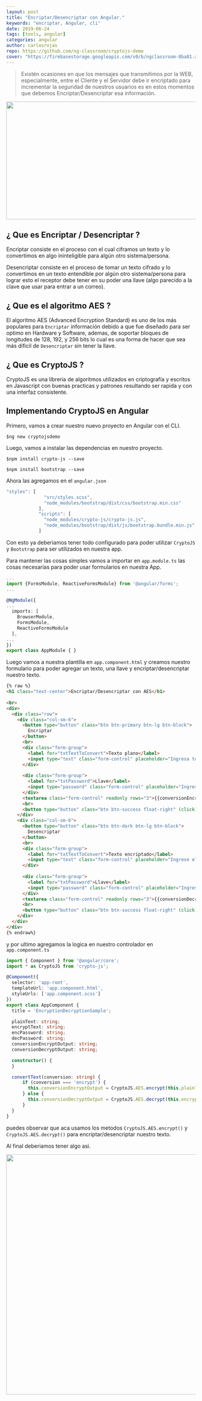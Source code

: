 ```yaml
---
layout: post
title: "Encriptar/Desencriptar con Angular."
keywords: "encriptar, Angular, cli"
date: 2019-06-24
tags: [tools, angular]
categories: angular
author: carlosrojas
repo: https://github.com/ng-classroom/cryptojs-demo
cover: "https://firebasestorage.googleapis.com/v0/b/ngclassroom-8ba81.appspot.com/o/posts%2F2019-06-24-Encriptar-Desencriptar-Angular%2Fcover.png?alt=media&token=e93b0a0d-50ca-405a-918a-569d2858d721"
---
```


> Existén ocasiones en que los mensajes que transmitimos por la WEB, especialmente, entre el Cliente y el Servidor debe ir encriptado para incrementar la seguridad de nuestros usuarios es en estos momentos que debemos Encriptar/Desencriptar esa información. 

<!--summary-->

<img width="820" height="312" class="responsive" src="https://firebasestorage.googleapis.com/v0/b/ngclassroom-8ba81.appspot.com/o/posts%2F2019-06-24-Encriptar-Desencriptar-Angular%2Fcover.png?alt=media&token=e93b0a0d-50ca-405a-918a-569d2858d721">



## ¿ Que es Encriptar / Desencriptar ?

Encriptar consiste en el proceso con el cual ciframos un texto y lo convertimos en algo ininteligible para algún otro sistema/persona.

Desencriptar consiste en el proceso de tomar un texto cifrado y lo convertimos en un texto entendible por algún otro sistema/persona para lograr esto el receptor debe tener en su poder una llave (algo parecido a la clave que usar para entrar a un correo).

## ¿ Que es el algoritmo AES ?

El algoritmo AES (Advanced Encryption Standard) es uno de los más populares para `Encriptar` información debido a que fue diseñado para ser optimo en Hardware y Software, ademas, de soportar bloques de longitudes de 128, 192, y 256 bits lo cual es una forma de hacer que sea más dificil de `Desencriptar` sin tener la llave.

## ¿ Que es CryptoJS ?

CryptoJS es una libreria de algoritmos utilizados en criptografía y escritos en Javascript con buenas practicas y patrones resultando ser rapida y con una interfaz consistente.




## Implementando CryptoJS en Angular

Primero, vamos a crear nuestro nuevo proyecto en Angular con el CLI. 

````
$ng new cryptojsdemo
````

Luego, vamos a instalar las dependencias en nuestro proyecto.

````
$npm install crypto-js --save  
````

````
$npm install bootstrap --save
````

Ahora las agregamos en el `angular.json`

````js
"styles": [
              "src/styles.scss",
              "node_modules/bootstrap/dist/css/bootstrap.min.css"
            ],
            "scripts": [
              "node_modules/crypto-js/crypto-js.js",
              "node_modules/bootstrap/dist/js/bootstrap.bundle.min.js"
            ]
````

Con esto ya deberiamos tener todo configurado para poder utilizar `CryptoJS`  y  `Bootstrap` para ser utilizados en nuestra app.

Para mantener las cosas simples vamos a importar en `app.module.ts` las cosas necesarias para poder usar formularios en nuestra App.

```ts
...
import {FormsModule, ReactiveFormsModule} from '@angular/forms';
...

@NgModule({
...
  imports: [
    BrowserModule,
    FormsModule,
    ReactiveFormsModule
  ],
...
})
export class AppModule { }

```

Luego vamos a nuestra plantilla en `app.component.html` y creamos nuestro formulario para poder agregar un texto, una llave y encriptar/desencriptar nuestro texto.

```html
{% raw %}
<h1 class="text-center">Encriptar/Desencriptar con AES</h1>  
  
<br>  
<div>  
  <div class="row">  
    <div class="col-sm-6">  
      <button type="button" class="btn btn-primary btn-lg btn-block">  
        Encriptar  
      </button>  
      <br>  
      <div class="form-group">  
        <label for="txtTextToConvert">Texto plano</label>  
        <input type="text" class="form-control" placeholder="Ingresa texto a encriptar" [(ngModel)]="plainText">  
      </div>  
  
      <div class="form-group">  
        <label for="txtPassword">Llave</label>  
        <input type="password" class="form-control" placeholder="Ingresa llave de encripción" [(ngModel)]="encPassword">  
      </div>  
      <textarea class="form-control" readonly rows="3">{{conversionEncryptOutput}}</textarea>  
      <br>  
      <button type="button" class="btn btn-success float-right" (click)="convertText('encrypt')">Encriptar</button>  
    </div>  
    <div class="col-sm-6">  
      <button type="button" class="btn btn-dark btn-lg btn-block">  
        Desencriptar  
      </button>  
      <br>  
      <div class="form-group">  
        <label for="txtTextToConvert">Texto encriptado</label>  
        <input type="text" class="form-control" placeholder="Ingrese el texto que quieres desencriptar" [(ngModel)]="encryptText">  
      </div>  
  
      <div class="form-group">  
        <label for="txtPassword">Llave</label>  
        <input type="password" class="form-control" placeholder="Ingrese la llave para desencriptar" [(ngModel)]="decPassword">  
      </div>  
      <textarea class="form-control" readonly rows="3">{{conversionDecryptOutput}}</textarea>  
      <br>  
      <button type="button" class="btn btn-success float-right" (click)="convertText('decrypt')">Desencriptar</button>  
    </div>  
  </div>  
</div> 
{% endraw%}
```

y por ultimo agregamos la logica en nuestro controlador en `app.component.ts`

```ts
import { Component } from '@angular/core';
import * as CryptoJS from 'crypto-js';

@Component({
  selector: 'app-root',
  templateUrl: 'app.component.html',
  styleUrls: ['app.component.scss']
})
export class AppComponent {
  title = 'EncryptionDecryptionSample';

  plainText: string;
  encryptText: string;
  encPassword: string;
  decPassword: string;
  conversionEncryptOutput: string;
  conversionDecryptOutput: string;

  constructor() {
  }

  convertText(conversion: string) {
      if (conversion === 'encrypt') {
        this.conversionEncryptOutput = CryptoJS.AES.encrypt(this.plainText.trim(), this.encPassword.trim()).toString();
      } else {
        this.conversionDecryptOutput = CryptoJS.AES.decrypt(this.encryptText.trim(), this.decPassword.trim()).toString(CryptoJS.enc.Utf8);
      }
  }
}
```

puedes observar que aca usamos los metodos `CryptoJS.AES.encrypt()` y `CryptoJS.AES.decrypt()` para encriptar/desencriptar nuestro texto.

Al final deberiamos tener algo asi.

<img width="1242" height="637" class="responsive" src="https://firebasestorage.googleapis.com/v0/b/ngclassroom-8ba81.appspot.com/o/posts%2F2019-06-24-Encriptar-Desencriptar-Angular%2FCaptura%20de%20Pantalla%202019-06-23%20a%20la(s)%2011.48.50%20a.%20m..png?alt=media&token=727786b5-73dc-4689-9603-9719b5600446">